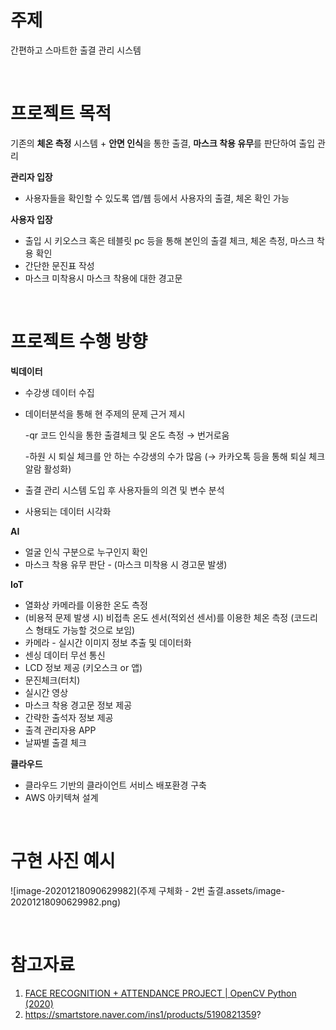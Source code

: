 # **주제**

간편하고 스마트한 출결 관리 시스템

<br>

# **프로젝트 목적**

기존의 **체온 측정** 시스템 + **안면 인식**을 통한 출결, **마스크 착용 유무**를 판단하여 출입 관리

**관리자 입장**

- 사용자들을 확인할 수 있도록 앱/웹 등에서 사용자의 출결, 체온 확인 가능

**사용자 입장**

- 출입 시 키오스크 혹은 테블릿 pc 등을 통해 본인의 출결 체크, 체온 측정,  마스크 착용 확인
- 간단한 문진표 작성
- 마스크 미착용시 마스크 착용에 대한 경고문

<br>

# 프로젝트 수행 방향

**빅데이터**

- 수강생 데이터 수집

- 데이터분석을 통해 현 주제의 문제 근거 제시

  -qr 코드 인식을 통한 출결체크 및 온도 측정 → 번거로움

  -하원 시 퇴실 체크를 안 하는 수강생의 수가 많음 (→ 카카오톡 등을 통해 퇴실 체크 알람 활성화)

- 출결 관리 시스템 도입 후 사용자들의 의견 및 변수 분석

- 사용되는 데이터 시각화

**AI**

- 얼굴 인식 구분으로 누구인지 확인
- 마스크 착용 유무 판단 - (마스크 미착용 시 경고문 발생)

**IoT**

- 열화상 카메라를 이용한 온도 측정
- (비용적 문제 발생 시) 비접촉 온도 센서(적외선 센서)를 이용한 체온 측정 (코드리스 형태도 가능할 것으로 보임)
- 카메라 - 실시간 이미지 정보 추출 및 데이터화
- 센싱 데이터 무선 통신
- LCD 정보 제공 (키오스크 or 앱)
- 문진체크(터치)
- 실시간 영상
- 마스크 착용 경고문 정보 제공
- 간략한 출석자 정보 제공
- 출격 관리자용 APP
- 날짜별 출결 체크

**클라우드**

- 클라우드 기반의 클라이언트 서비스 배포환경 구축
- AWS 아키텍쳐 설계

<br>

# 구현 사진 예시

  ![image-20201218090629982](주제 구체화 - 2번 출결.assets/image-20201218090629982.png)

<br>

# 참고자료

1. [FACE RECOGNITION + ATTENDANCE PROJECT | OpenCV Python (2020)]([]())
2. https://smartstore.naver.com/ins1/products/5190821359?